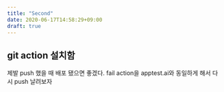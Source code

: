 ```yaml
---
title: "Second"
date: 2020-06-17T14:58:29+09:00
draft: true
---
```


## git action 설치함
제발 push 했을 때 배포 됐으면 좋겠다. 
fail
action을 apptest.ai와 동일하게 해서 다시 push 날려보자